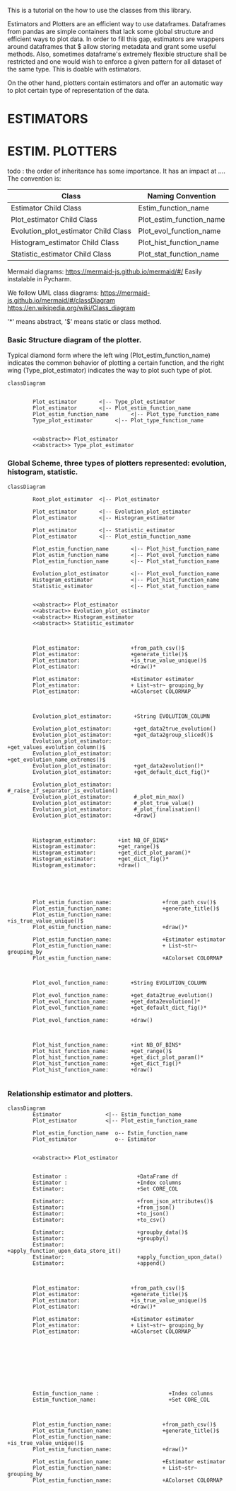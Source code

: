 This is a tutorial on the how to use the classes from this library.

Estimators and Plotters are an efficient way to use dataframes. Dataframes from pandas are simple containers that lack
some global structure and efficient ways to plot data. In order to fill this gap, estimators are wrappers around
dataframes that $ allow storing metadata and grant some useful methods. Also, sometimes dataframe's extremely flexible
structure shall be restricted and one would wish to enforce a given pattern for all dataset of the same type. This is
doable with estimators.

On the other hand, plotters contain estimators and offer an automatic way to plot certain type of representation of the
data.

# ESTIMATORS

# ESTIM. PLOTTERS
todo : the order of inheritance has some importance. It has an impact at ....
The convention is:

Class | Naming Convention | 
------------ | ------------ |
Estimator Child Class                   | Estim_function_name | 
Plot_estimator Child Class              | Plot_estim_function_name | 
Evolution_plot_estimator Child Class    | Plot_evol_function_name | 
Histogram_estimator Child Class         | Plot_hist_function_name | 
Statistic_estimator Child Class         | Plot_stat_function_name | 

Mermaid diagrams: https://mermaid-js.github.io/mermaid/#/
Easily instalable in Pycharm.

We follow UML class diagrams: https://mermaid-js.github.io/mermaid/#/classDiagram
https://en.wikipedia.org/wiki/Class_diagram

'*' means abstract, '$' means static or class method.


### Basic Structure diagram of the plotter. 

Typical diamond form where the left wing (Plot_estim_function_name) indicates the common behavior of plotting 
a certain function, and the right wing (Type_plot_estimator) indicates the way to plot such type of plot.
```mermaid
classDiagram
        
        
        Plot_estimator       <|-- Type_plot_estimator
        Plot_estimator       <|-- Plot_estim_function_name
        Plot_estim_function_name       <|-- Plot_type_function_name
        Type_plot_estimator       <|-- Plot_type_function_name

        
        <<abstract>> Plot_estimator
        <<abstract>> Type_plot_estimator
```


### Global Scheme, three types of plotters represented: evolution, histogram, statistic.

```mermaid
classDiagram
        
        Root_plot_estimator  <|-- Plot_estimator
        
        Plot_estimator       <|-- Evolution_plot_estimator
        Plot_estimator       <|-- Histogram_estimator

        Plot_estimator       <|-- Statistic_estimator
        Plot_estimator       <|-- Plot_estim_function_name

        Plot_estim_function_name       <|-- Plot_hist_function_name
        Plot_estim_function_name       <|-- Plot_evol_function_name
        Plot_estim_function_name       <|-- Plot_stat_function_name

        Evolution_plot_estimator       <|-- Plot_evol_function_name
        Histogram_estimator            <|-- Plot_hist_function_name
        Statistic_estimator            <|-- Plot_stat_function_name
        
        
        <<abstract>> Plot_estimator
        <<abstract>> Evolution_plot_estimator
        <<abstract>> Histogram_estimator
        <<abstract>> Statistic_estimator

        
     
        Plot_estimator:                +from_path_csv()$ 
        Plot_estimator:                +generate_title()$ 
        Plot_estimator:                +is_true_value_unique()$
        Plot_estimator:                +draw()* 

        Plot_estimator:                +Estimator estimator 
        Plot_estimator:                + List~str~ grouping_by
        Plot_estimator:                +AColorset COLORMAP


        
        Evolution_plot_estimator:       +String EVOLUTION_COLUMN
        
        Evolution_plot_estimator:       +get_data2true_evolution()
        Evolution_plot_estimator:       +get_data2group_sliced()$   
        Evolution_plot_estimator:       +get_values_evolution_column()$     
        Evolution_plot_estimator:       +get_evolution_name_extremes()$  
        Evolution_plot_estimator:       +get_data2evolution()* 
        Evolution_plot_estimator:       +get_default_dict_fig()* 
        
        Evolution_plot_estimator:       #_raise_if_separator_is_evolution()    
        Evolution_plot_estimator:       #_plot_min_max()
        Evolution_plot_estimator:       #_plot_true_value()    
        Evolution_plot_estimator:       #_plot_finalisation()
        Evolution_plot_estimator:       +draw()     

        
        
        Histogram_estimator:       +int NB_OF_BINS* 
        Histogram_estimator:       +get_range()$ 
        Histogram_estimator:       +get_dict_plot_param()*
        Histogram_estimator:       +get_dict_fig()*
        Histogram_estimator:       +draw()
        


        
        
        Plot_estim_function_name:                +from_path_csv()$ 
        Plot_estim_function_name:                +generate_title()$ 
        Plot_estim_function_name:                +is_true_value_unique()$
        Plot_estim_function_name:                +draw()* 

        Plot_estim_function_name:                +Estimator estimator 
        Plot_estim_function_name:                + List~str~ grouping_by
        Plot_estim_function_name:                +AColorset COLORMAP


        
        Plot_evol_function_name:       +String EVOLUTION_COLUMN
        
        Plot_evol_function_name:       +get_data2true_evolution()
        Plot_evol_function_name:       +get_data2evolution()* 
        Plot_evol_function_name:       +get_default_dict_fig()* 
        
        Plot_evol_function_name:       +draw()     

        
        
        Plot_hist_function_name:       +int NB_OF_BINS* 
        Plot_hist_function_name:       +get_range()$ 
        Plot_hist_function_name:       +get_dict_plot_param()*
        Plot_hist_function_name:       +get_dict_fig()*
        Plot_hist_function_name:       +draw()
        
```

### Relationship estimator and plotters.
```mermaid
classDiagram
        Estimator              <|-- Estim_function_name
        Plot_estimator         <|-- Plot_estim_function_name

        Plot_estim_function_name  o-- Estim_function_name
        Plot_estimator            o-- Estimator
        
        
        <<abstract>> Plot_estimator
        
     
        Estimator :                      +DataFrame df
        Estimator :                      +Index columns
        Estimator:                       +Set CORE_COL
        
        Estimator:                       +from_json_attributes()$
        Estimator:                       +from_json()
        Estimator:                       +to_json()
        Estimator:                       +to_csv()
        
        Estimator:                       +groupby_data()$
        Estimator:                       +groupby()
        Estimator:                       +apply_function_upon_data_store_it()
        Estimator:                       +apply_function_upon_data()
        Estimator:                       +append()



        Plot_estimator:                +from_path_csv()$ 
        Plot_estimator:                +generate_title()$ 
        Plot_estimator:                +is_true_value_unique()$
        Plot_estimator:                +draw()* 

        Plot_estimator:                +Estimator estimator 
        Plot_estimator:                + List~str~ grouping_by
        Plot_estimator:                +AColorset COLORMAP


        

        
  

        
        
        Estim_function_name :                      +Index columns
        Estim_function_name:                       +Set CORE_COL

        

        Plot_estim_function_name:                +from_path_csv()$ 
        Plot_estim_function_name:                +generate_title()$ 
        Plot_estim_function_name:                +is_true_value_unique()$
        Plot_estim_function_name:                +draw()* 

        Plot_estim_function_name:                +Estimator estimator 
        Plot_estim_function_name:                + List~str~ grouping_by
        Plot_estim_function_name:                +AColorset COLORMAP


        


        
        
```





[comment]: <> (Statistic_estimator:       -int sizeInFeet Statistic_estimator:       -canEat&#40;&#41;)

[comment]: <> (Statistic_estimator:       +int age Statistic_estimator:       +String gender Statistic_estimator:       +isMammal&#40;&#41;)

[comment]: <> (Statistic_estimator:       +mate&#40;&#41;       )
